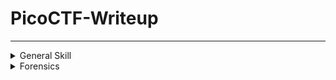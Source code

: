 # PicoCTF-Writeup
---

<details>
<summary>General Skill</summary>

|Question|Points|
|--------|------|
|[Wave_a_flag](./General_Skills/Wave_a_flag.md)|10|

</details>

<details>
<summary>Forensics</summary>

|Question|Points|
|--------|------|
|[Information](./Forensics/Information.md) |10|
</details>